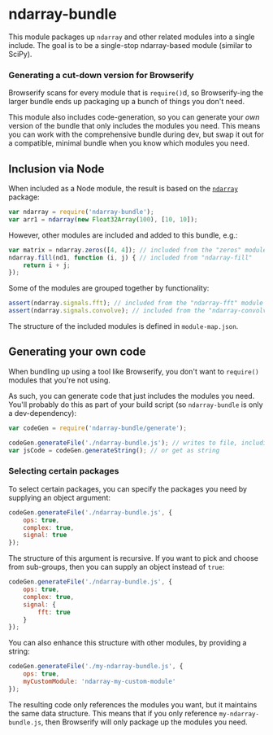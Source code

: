 # ndarray-bundle

This module packages up `ndarray` and other related modules into a single include.  The goal is to be a single-stop ndarray-based module (similar to SciPy).

### Generating a cut-down version for Browserify

Browserify scans for every module that is `require()`d, so Browserify-ing the larger bundle ends up packaging up a bunch of things you don't need.

This module also includes code-generation, so you can generate your *own* version of the bundle that only includes the modules you need.  This means you can work with the comprehensive bundle during dev, but swap it out for a compatible, minimal bundle when you know which modules you need.

## Inclusion via Node

When included as a Node module, the result is based on the [`ndarray`](https://www.npmjs.org/package/ndarray) package:

```javascript
var ndarray = require('ndarray-bundle');
var arr1 = ndarray(new Float32Array(100), [10, 10]);
```

However, other modules are included and added to this bundle, e.g.:

```javascript
var matrix = ndarray.zeros([4, 4]); // included from the "zeros" module
ndarray.fill(nd1, function (i, j) { // included from "ndarray-fill"
	return i + j;
});
```

Some of the modules are grouped together by functionality:

```javascript
assert(ndarray.signals.fft); // included from the "ndarray-fft" module
assert(ndarray.signals.convolve); // included from the "ndarray-convolve" module
```

The structure of the included modules is defined in `module-map.json`.

## Generating your own code

When bundling up using a tool like Browserify, you don't want to `require()` modules that you're not using.

As such, you can generate code that just includes the modules you need.  You'll probably do this as part of your build script (so `ndarray-bundle` is only a dev-dependency):

```javascript
var codeGen = require('ndarray-bundle/generate');

codeGen.generateFile('./ndarray-bundle.js'); // writes to file, including all known modules by default
var jsCode = codeGen.generateString(); // or get as string
```

### Selecting certain packages

To select certain packages, you can specify the packages you need by supplying an object argument:
```javascript
codeGen.generateFile('./ndarray-bundle.js', {
	ops: true,
	complex: true,
	signal: true
});
```

The structure of this argument is recursive.  If you want to pick and choose from sub-groups, then you can supply an object instead of `true`:
```javascript
codeGen.generateFile('./ndarray-bundle.js', {
	ops: true,
	complex: true,
	signal: {
		fft: true
	}
});
```

You can also enhance this structure with other modules, by providing a string:
```javascript
codeGen.generateFile('./my-ndarray-bundle.js', {
	ops: true,
	myCustomModule: 'ndarray-my-custom-module'
});
```

The resulting code only references the modules you want, but it maintains the same data structure.  This means that if you only reference `my-ndarray-bundle.js`, then Browserify will only package up the modules you need.